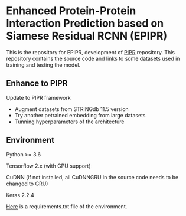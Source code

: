 <!-- ## Multifaceted Protein-Protein Interaction Prediction Based on Siamese Residual RCNN -->

# Enhanced Protein-Protein Interaction Prediction based on Siamese Residual RCNN (EPIPR)



This is the repository for EPIPR, development of [PIPR](https://github.com/muhaochen/seq_ppi) repository. This repository contains the source code and links to some datasets used in training and testing the model.



## Enhance to PIPR

<!-- Sequence-based protein–protein interaction (PPI) prediction represents a fundamental computational biology problem. To address this problem, extensive research efforts have been

made to extract predefined features from the sequences. Based on these features, statistical algorithms are learned to classify the PPIs. However, such explicit features are usually costly to extract, and typically have limited coverage on the PPI information. We present an end-to-end framework, PIPR (Protein–Protein Interaction Prediction Based on Siamese Residual RCNN), for PPI predictions using only the protein sequences. PIPR incorporates a deep residual recurrent convolutional neural network in the Siamese architecture, which leverages both robust local features and contextualized information, which are significant for capturing the mutual influence of proteins sequences. PIPR relieves the data pre-processing efforts that are required by other systems, and generalizes well to different application scenarios. Experimental evaluations show that PIPR outperforms various state-of-the-art systems on the binary PPI prediction problem. Moreover, it shows a promising performance on more challenging problems of interaction type prediction and binding affinity estimation, where existing approaches

fall short. -->
Update to PIPR framework
 - Augment datasets from STRINGdb 11.5 version
 - Try another petrained embedding from large datasets
 - Tunning hyperparameters of the architecture





## Environment



Python >= 3.6

Tensorflow 2.x (with GPU support)

CuDNN (if not installed, all CuDNNGRU in the source code needs to be changed to GRU)

Keras 2.2.4



[Here](https://github.com/anhvt00/PIPR/blob/master/environment/requirements.txt) is a requirements.txt file of the environment.



<!-- ## Folders

Embeddings for universal embedding usage -->








<!-- Bibtex:



@article{chen2019pipr,

title={Multifaceted Protein-Protein Interaction Prediction Based on Siamese Residual RCNN},

author={Chen, Muhao and Ju, Chelsea and Zhou, Guangyu and Chen, Xuelu and Zhang, Tianran and Chang, Kai-Wei and Zaniolo, Carlo and Wang, Wei},

journal={Bioinformatics},

volume = {35},

number = {14},

pages = {i305-i314},

year = {2019},

month = {07},

publisher={Oxford University Press}

}

## MuPIPR (NAR GaB 2020)

Also check out the follow up work in the *NAR Genom. Bioinform.* paper [Mutation effect estimation on protein–protein interactions using deep contextualized representation learning](https://academic.oup.com/nargab/article/2/2/lqaa015/5781175), in which a *pre-trained neural language model* helps the PIPR architecture to estimate the point mutation effect (e.g. estimating the change of binding affinity and the change of BSA) in PPIs.

The released software is available at [guangyu-zhou/MuPIPR](https://github.com/guangyu-zhou/MuPIPR). -->
